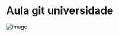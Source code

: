 # Aula git universidade

![image](https://wallpapers.com/images/featured/foto-de-perfil-legal-2we7xmn0737hqgtu.jpg)
